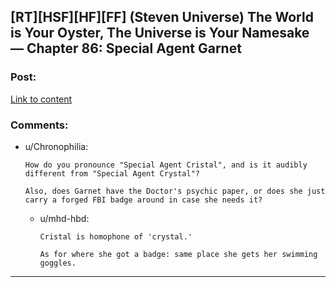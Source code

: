 ## [RT][HSF][HF][FF] (Steven Universe) The World is Your Oyster, The Universe is Your Namesake — Chapter 86: Special Agent Garnet

### Post:

[Link to content](http://archiveofourown.org/works/3808279/chapters/12514640)

### Comments:

- u/Chronophilia:
  ```
  How do you pronounce "Special Agent Cristal", and is it audibly different from "Special Agent Crystal"?

  Also, does Garnet have the Doctor's psychic paper, or does she just carry a forged FBI badge around in case she needs it?
  ```

  - u/mhd-hbd:
    ```
    Cristal is homophone of 'crystal.'

    As for where she got a badge: same place she gets her swimming goggles.
    ```

---

